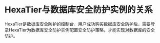 # HexaTier与数据库安全防护实例的关系<a name="ZH-CN_TOPIC_0148420496"></a>

HexaTier是数据库安全防护的控制台，用户成功购买数据库安全防护后，需要登录HexaTier为数据库安全防护实例配置安全防护策略，才能实现对数据库的安全防护。

